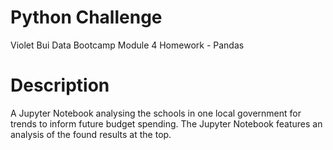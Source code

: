 # Python Challenge
Violet Bui
Data Bootcamp Module 4 Homework - Pandas

# Description
A Jupyter Notebook analysing the schools in one local government for trends to inform future budget spending. The Jupyter Notebook features an analysis of the found results at the top. 
